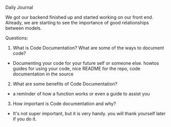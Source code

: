 Daily Journal

We got our backend finished up and started working on our front end. Already, we are starting to see the importance of good relationships between models. 

Questions:
1. What is Code Documentation? What are some of the ways to document code?
- Documenting your code for your future self or someone else. howtos guides for using your code,  nice README for the repo, code documentation in the source
2. What are some benefits of Code Documentation?
- a reminder of how a function works or even a guide to assist you
3. How important is Code documentation and why?
- It's not super important, but it is very handy. you will thank yourself later if you do it.